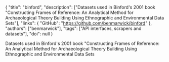 {
  "title": "binford",
  "description": ["Datasets used in Binford's 2001 book \"Constructing Frames of Reference: An Analytical Method for Archaeological Theory Building Using Ethnographic and Environmental Data Sets"],
  "links": {
    "GitHub": "https://github.com/benmarwick/binford"
  },
  "authors": ["benmarwick"],
  "tags": ["API interfaces, scrapers and datasets"],
  "doi": null
}

<!-- Generated by csv2md.R – do not edit by hand -->

Datasets used in Binford's 2001 book "Constructing Frames of Reference: An Analytical Method for Archaeological Theory Building Using Ethnographic and Environmental Data Sets